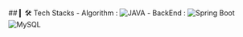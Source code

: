 <p>
 ## ▎🛠 Tech Stacks 
 - Algorithm : 
 <img alt="JAVA" src="https://img.shields.io/badge/-JAVA-critical?style=flat-square&logo=JAVA&logoColor=white" />
 - BackEnd : 
 <img alt="Spring Boot" src="https://img.shields.io/badge/-Spring Boot-brightgreen?style=flat-square&logo=springboot&logoColor=white" />
 <img alt="MySQL" src="https://img.shields.io/badge/-MySQL-informational?style=flat-square&logo=MySQL&logoColor=white" />
</p>

